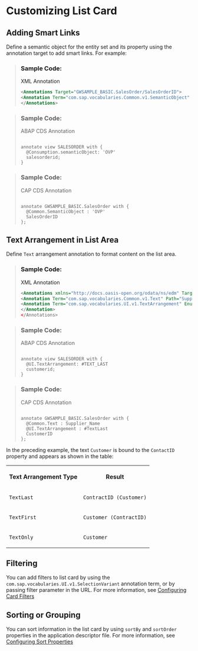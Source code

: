 <!-- loio7f65716d973b4c50bab37f9302c73afa -->

# Customizing List Card



<a name="loio7f65716d973b4c50bab37f9302c73afa__section_pds_tdl_2fb"/>

## Adding Smart Links

Define a semantic object for the entity set and its property using the annotation target to add smart links. For example:

> ### Sample Code:  
> XML Annotation
> 
> ```xml
> <Annotations Target="GWSAMPLE_BASIC.SalesOrder/SalesOrderID">
> <Annotation Term="com.sap.vocabularies.Common.v1.SemanticObject" String="OVP" />
> </Annotations>
> 
> ```

> ### Sample Code:  
> ABAP CDS Annotation
> 
> ```
> 
> annotate view SALESORDER with {
>   @Consumption.semanticObject: 'OVP'
>   salesorderid;
> }
> ```

> ### Sample Code:  
> CAP CDS Annotation
> 
> ```
> 
> annotate GWSAMPLE_BASIC.SalesOrder with {
>   @Common.SemanticObject : 'OVP'
>   SalesOrderID
> };
> ```



<a name="loio7f65716d973b4c50bab37f9302c73afa__section_khq_q32_2fb"/>

## Text Arrangement in List Area

Define `Text` arrangement annotation to format content on the list area.

> ### Sample Code:  
> XML Annotation
> 
> ```xml
> <Annotations xmlns="http://docs.oasis-open.org/odata/ns/edm" Target="GWSAMPLE_BASIC.SalesOrder/CustomerID">
> <Annotation Term="com.sap.vocabularies.Common.v1.Text" Path="Supplier_Name"/>
> <Annotation Term="com.sap.vocabularies.UI.v1.TextArrangement" EnumMember="com.sap.vocabularies.UI.v1.TextArrangementType/TextLast" />
> </Annotation> 
> </Annotations>
> 
> ```

> ### Sample Code:  
> ABAP CDS Annotation
> 
> ```
> 
> annotate view SALESORDER with {
>   @UI.TextArrangement: #TEXT_LAST
>   customerid;
> }
> ```

> ### Sample Code:  
> CAP CDS Annotation
> 
> ```
> 
> annotate GWSAMPLE_BASIC.SalesOrder with {
>   @Common.Text : Supplier_Name
>   @UI.TextArrangement : #TextLast
>   CustomerID
> };
> ```

In the preceding example, the text `Customer` is bound to the `ContactID` property and appears as shown in the table:


<table>
<tr>
<th valign="top">

Text Arrangement Type



</th>
<th valign="top">

Result



</th>
</tr>
<tr>
<td valign="top">

`TextLast`



</td>
<td valign="top">

`ContractID (Customer)`



</td>
</tr>
<tr>
<td valign="top">

`TextFirst`



</td>
<td valign="top">

`Customer (ContractID)`



</td>
</tr>
<tr>
<td valign="top">

`TextOnly`



</td>
<td valign="top">

`Customer`



</td>
</tr>
</table>



<a name="loio7f65716d973b4c50bab37f9302c73afa__section_z4h_pj2_2fb"/>

## Filtering

You can add filters to list card by using the `com.sap.vocabularies.UI.v1.SelectionVariant` annotation term, or by passing filter parameter in the URL. For more information, see [Configuring Card Filters](configuring-card-filters-ecde99f.md)



<a name="loio7f65716d973b4c50bab37f9302c73afa__section_zmn_qj2_2fb"/>

## Sorting or Grouping

You can sort information in the list card by using `sortBy` and `sortOrder` properties in the application descriptor file. For more information, see [Configuring Sort Properties](configuring-sort-properties-41af842.md)

